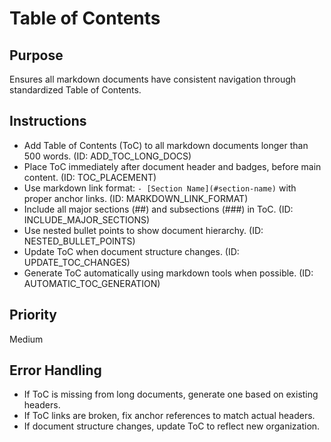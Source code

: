# Table of Contents

## Purpose
Ensures all markdown documents have consistent navigation through standardized Table of Contents.

## Instructions
- Add Table of Contents (ToC) to all markdown documents longer than 500 words. (ID: ADD_TOC_LONG_DOCS)
- Place ToC immediately after document header and badges, before main content. (ID: TOC_PLACEMENT)
- Use markdown link format: `- [Section Name](#section-name)` with proper anchor links. (ID: MARKDOWN_LINK_FORMAT)
- Include all major sections (##) and subsections (###) in ToC. (ID: INCLUDE_MAJOR_SECTIONS)
- Use nested bullet points to show document hierarchy. (ID: NESTED_BULLET_POINTS)
- Update ToC when document structure changes. (ID: UPDATE_TOC_CHANGES)
- Generate ToC automatically using markdown tools when possible. (ID: AUTOMATIC_TOC_GENERATION)

## Priority
Medium

## Error Handling
- If ToC is missing from long documents, generate one based on existing headers.
- If ToC links are broken, fix anchor references to match actual headers.
- If document structure changes, update ToC to reflect new organization.